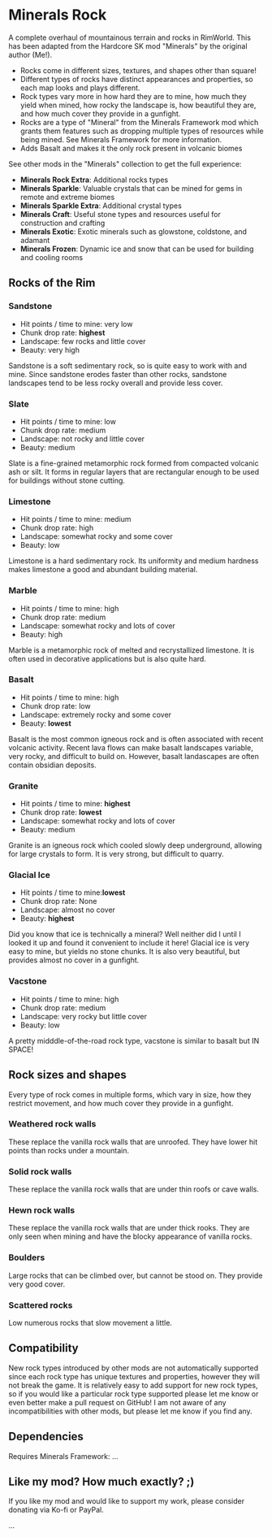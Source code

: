 # Minerals Rock

A complete overhaul of mountainous terrain and rocks in RimWorld.
This has been adapted from the Hardcore SK mod "Minerals" by the original author (Me!).

- Rocks come in different sizes, textures, and shapes other than square!
- Different types of rocks have distinct appearances and properties, so each map looks and plays different.
- Rock types vary more in how hard they are to mine, how much they yield when mined, how rocky the landscape is, how beautiful they are, and how much cover they provide in a gunfight.
- Rocks are a type of "Mineral" from the Minerals Framework mod which grants them features such as dropping multiple types of resources while being mined. See Minerals Framework for more information.
- Adds Basalt and makes it the only rock present in volcanic biomes

See other mods in the "Minerals" collection to get the full experience:

- **Minerals Rock Extra**: Additional rocks types
- **Minerals Sparkle**: Valuable crystals that can be mined for gems in remote and extreme biomes
- **Minerals Sparkle Extra**: Additional crystal types
- **Minerals Craft**: Useful stone types and resources useful for construction and crafting
- **Minerals Exotic**: Exotic minerals such as glowstone, coldstone, and adamant
- **Minerals Frozen**: Dynamic ice and snow that can be used for building and cooling rooms

## Rocks of the Rim

### Sandstone

-   Hit points / time to mine: very low
-   Chunk drop rate: **highest**
-   Landscape: few rocks and little cover
-   Beauty: very high

Sandstone is a soft sedimentary rock, so is quite easy to work with and mine.
Since sandstone erodes faster than other rocks, sandstone landscapes tend to be less rocky overall and provide less cover.

### Slate

-   Hit points / time to mine: low
-   Chunk drop rate: medium
-   Landscape: not rocky and little cover
-   Beauty: medium

Slate is a fine-grained metamorphic rock formed from compacted volcanic ash or silt.
It forms in regular layers that are rectangular enough to be used for buildings without stone cutting.

### Limestone

-   Hit points / time to mine: medium
-   Chunk drop rate: high
-   Landscape: somewhat rocky and some cover
-   Beauty: low

Limestone is a hard sedimentary rock.
Its uniformity and medium hardness makes limestone a good and abundant building material.

### Marble

-   Hit points / time to mine: high
-   Chunk drop rate: medium
-   Landscape: somewhat rocky and lots of cover
-   Beauty: high

Marble is a metamorphic rock of melted and recrystallized limestone.
It is often used in decorative applications but is also quite hard.

### Basalt

-   Hit points / time to mine: high
-   Chunk drop rate: low
-   Landscape: extremely rocky and some cover
-   Beauty: **lowest**

Basalt is the most common igneous rock and is often associated with recent volcanic activity.
Recent lava flows can make basalt landscapes variable, very rocky, and difficult to build on.
However, basalt landascapes are often contain obsidian deposits.

### Granite

-   Hit points / time to mine: **highest**
-   Chunk drop rate: **lowest**
-   Landscape: somewhat rocky and lots of cover
-   Beauty: medium

Granite is an igneous rock which cooled slowly deep underground, allowing for large crystals to form.
It is very strong, but difficult to quarry.

### Glacial Ice

-   Hit points / time to mine:**lowest**
-   Chunk drop rate: None 
-   Landscape: almost no cover
-   Beauty: **highest**

Did you know that ice is technically a mineral?
Well neither did I until I looked it up and found it convenient to include it here!
Glacial ice is very easy to mine, but yields no stone chunks.
It is also very beautiful, but provides almost no cover in a gunfight.

### Vacstone

-   Hit points / time to mine: high
-   Chunk drop rate: medium
-   Landscape: very rocky but little cover
-   Beauty: low

A pretty midddle-of-the-road rock type, vacstone is similar to basalt but IN SPACE!

## Rock sizes and shapes

Every type of rock comes in multiple forms, which vary in size, how they restrict movement, and how much cover they provide in a gunfight.

### Weathered rock walls

These replace the vanilla rock walls that are unroofed.
They have lower hit points than rocks under a mountain.

### Solid rock walls

These replace the vanilla rock walls that are under thin roofs or cave walls.

### Hewn rock walls

These replace the vanilla rock walls that are under thick rooks.
They are only seen when mining and have the blocky appearance of vanilla rocks.

### Boulders

Large rocks that can be climbed over, but cannot be stood on.
They provide very good cover.

### Scattered rocks

Low numerous rocks that slow movement a little.


## Compatibility

New rock types introduced by other mods are not automatically supported since each rock type has unique textures and properties, however they will not break the game.
It is relatively easy to add support for new rock types, so if you would like a particular rock type supported please let me know or even better make a pull request on GitHub!
I am not aware of any incompatibilities with other mods, but please let me know if you find any.

## Dependencies

Requires Minerals Framework: ...

## Like my mod? How much exactly? ;)

If you like my mod and would like to support my work, please consider donating via Ko-fi or PayPal.

...
